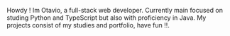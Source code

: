 Howdy ! Im Otavio, a full-stack web developer. Currently main focused on studing Python and TypeScript but also with proficiency in Java.
My projects consist of my studies and portfolio, have fun !!.
